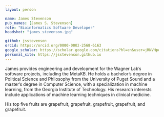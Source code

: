 ```yaml
---
layout: person

name: James Stevenson
pub_names: [James S. Stevenson]
role: "Bioinformatics Software Developer"
headshot: "james_stevenson.jpg"

github: jsstevenson
orcid: https://orcid.org/0000-0002-2568-6163
google_scholar: https://scholar.google.com/citations?hl=en&user=jRNVHpoAAAAJ
personal_site: https://jsstevenson.github.io
---
```

James provides engineering and development for the Wagner Lab’s software projects, including the MetaKB. He holds a bachelor’s degree in Political Science and Philosophy from the University of Puget Sound and a master’s degree in Computer Science, with a specialization in machine learning, from the Georgia Institute of Technology. His research interests include applications of machine learning techniques in clinical medicine.

His top five fruits are grapefruit, grapefruit, grapefruit, grapefruit, and grapefruit.

